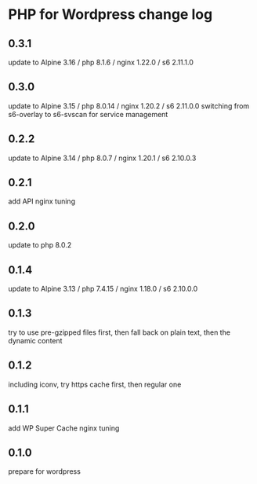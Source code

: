 # PHP for Wordpress change log

## 0.3.1

update to Alpine 3.16 / php 8.1.6 / nginx 1.22.0 / s6 2.11.1.0

## 0.3.0

update to Alpine 3.15 / php 8.0.14 / nginx 1.20.2 / s6 2.11.0.0
switching from s6-overlay to s6-svscan for service management

## 0.2.2

update to Alpine 3.14 / php 8.0.7 / nginx 1.20.1 / s6 2.10.0.3

## 0.2.1

add API nginx tuning

## 0.2.0

update to php 8.0.2

## 0.1.4

update to Alpine 3.13 / php 7.4.15 / nginx 1.18.0 / s6 2.10.0.0

## 0.1.3

try to use pre-gzipped files first, then fall back on plain text, then the dynamic content

## 0.1.2

including iconv, try https cache first, then regular one

## 0.1.1

add WP Super Cache nginx tuning

## 0.1.0

prepare for wordpress


